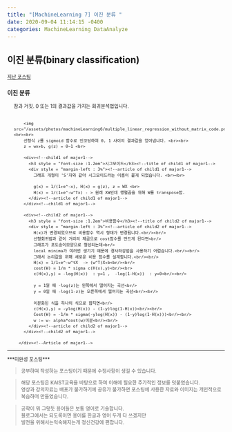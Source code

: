 ```yaml
---
title: "[MachineLearning 7] 이진 분류 "
date: 2020-09-04 11:14:15 -0400
categories: MachineLearning DataAnalyze
---
```

## 이진 분류(binary classification)

<div style = "font-size : 0.8em"><!--biggest-->
  <a href="https://can019.github.io/machinelearning/dataanalyze/MachineLearning-AI-6/">지난 포스팅</a>
  <div><!--main-->
    <div><!--major1-->
      <h3 style = "font-size :1.2em">이진 분류</h3><!--title of major1-->
      <div style = "margin-left : 3%"><!--Article of major1-->
        참과 거짓. 0 또는 1의 결과값을 가지는 회귀분석법입니다. <br><br>

        <img src="/assets/photos/machineLearning6/multiple_linear_regression_without_matrix_code.png"> <br><br>
        선형식 z를 sigmoid 함수로 인코딩하여 0, 1 사이의 결과값을 얻어냅니다. <br><br>
        z = wx+b, g(z) = 0~1 <br>

        <div><!--child1 of major1-->
          <h3 style = "font-size :1.2em">시그모이드</h3><!--title of child1 of major1-->
          <div style = "margin-left : 3%"><!--article of child1 of major1-->
            그래프 개형이 'S'자와 같아 시그모이드라는 이름이 붙게 되었습니다. <br><br>

            g(x) = 1/(1+e^-x), H(x) = g(z), z = WX <br>
            H(x) = 1/(1+e^-w^Tx) - > 원래 XW인데 행렬곱을 위해 W를 transpose함.
          </div><!--article of child1 of major1-->
        </div><!--child1 of major1-->

        <div><!--child2 of major1-->
          <h3 style = "font-size :1.2em">비용함수</h3><!--title of child2 of major1-->
          <div style = "margin-left : 3%"><!--article of child2 of major1-->
            H(x)가 변경되었으므로 비용함수 역시 형태가 변경됩니다.<br/><br/>
            선형회귀법과 같이 거리의 제곱으로 cost함수를 만드게 된다면<br/>
            그래프가 포도송이모양으로 형성되는데<br/>
            local minima가 여러번 생기기 때문에 경사하강법을 사용하기 어렵습니다.<br/><br/>
            그래서 논리값을 위해 새로운 비용 함수를 설계합니다.<br/><br/>
            H(x) = 1/1+e^-w^tX  -> (w^T)X+b<br/><br/>
            cost(W) = 1/m * sigma c(H(x),y)<br/><br>
            c(H(x),y) = -log(H(x))  : y=1 ,  -log(1-H(x))  : y=0<br/><br/>

            y = 1일 때 -log(z)는 왼쪽에서 떨어지는 곡선<br/>
            y = 0일 때 -log(1-z)는 오른쪽에서 떨어지는 곡선<br/><br/>

            이분화된 식을 하나의 식으로 합치면<br/>
            c(H(x),y) = -ylog(H(x)) - (1-y)log(1-H(x))<br/><br/>
            Cost(W) = -1/m * sigma(-ylog(H(x)) - (1-y)log(1-H(x)))<br/><br/>
            w := w- alpha*cost(w)미분<br/><br/>
          </div><!--article of child2 of major1-->
        </div><!--child2 of major1-->

      </div><!--Article of major1-->
  </div><!--main-->

  <hr>
  ***미완성 포스팅*** <br>
  <div><!--<blockquote-->
    <blockquote>
      공부하며 작성하는 포스팅이기 때문에 수정사항이 생길 수 있습니다.
    </blockquote>
    <blockquote>
      해당 포스팅은 KAIST교육을 바탕으로 하며 이해에 필요한 추가적인 정보를 덧붙였습니다.<br/>
      영상과 강의자료는 배포가 불가하기에 공유가 불가하면 포스팅에 사용한 자료와 이미지는 개인적으로 복습하며 만들었습니다.
    </blockquote>
  	<blockquote>
      공학이 뭐 그렇듯 용어들은 보통 영어로 기술합니다.<br/>
   	  블로그에서는 되도록이면 용어를 한글과 영어 두개 다 쓰겠지만<br/>
   	  발전을 위해서는익숙해지는게 정신건강에 편합니다.
    </blockquote>
  </div><!--<blockquote-->
</div><!--biggest-->
